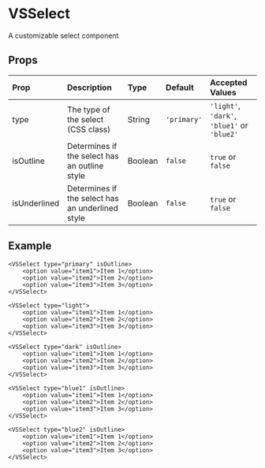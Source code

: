 # VSSelect

A customizable select component

## Props

| Prop         | Description                                        | Type    | Default     |             Accepted Values                |
| :----------- | :------------------------------------------------- | :------ | :------     | :----------------------------------------- | 
| type         | The type of the select (CSS class)                 | String  | `'primary'` | `'light'`, `'dark'`, `'blue1'` or `'blue2'`|
| isOutline    | Determines if the select has an outline style      | Boolean | `false`     |             `true` or `false`              |
| isUnderlined | Determines if the select has an underlined style   | Boolean | `false`     |             `true` or `false`              |

## Example

```vue
<VSSelect type="primary" isOutline>
    <option value="item1">Item 1</option>
    <option value="item2">Item 2</option>
    <option value="item3">Item 3</option>
</VSSelect>

<VSSelect type="light">
    <option value="item1">Item 1</option>
    <option value="item2">Item 2</option>
    <option value="item3">Item 3</option>
</VSSelect>

<VSSelect type="dark" isOutline>
    <option value="item1">Item 1</option>
    <option value="item2">Item 2</option>
    <option value="item3">Item 3</option>
</VSSelect>

<VSSelect type="blue1" isOutline>
    <option value="item1">Item 1</option>
    <option value="item2">Item 2</option>
    <option value="item3">Item 3</option>
</VSSelect>

<VSSelect type="blue2" isOutline>
    <option value="item1">Item 1</option>
    <option value="item2">Item 2</option>
    <option value="item3">Item 3</option>
</VSSelect>
```

<SelectExample />

<script setup>
import SelectExample from './SelectExample.vue'
</script>